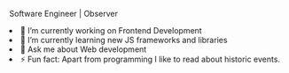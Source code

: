 Software Engineer | Observer
<li>🔭 I’m currently working on Frontend Development </li>
<li>🌱 I’m currently learning new JS frameworks and libraries</li>
<li>💬 Ask me about Web development</li>
<li>⚡ Fun fact: Apart from programming I like to read about historic events.</li>

<!---
Mohsin-dotcom/Mohsin-dotcom is a ✨ special ✨ repository because its `README.md` (this file) appears on your GitHub profile.
You can click the Preview link to take a look at your changes.
--->
